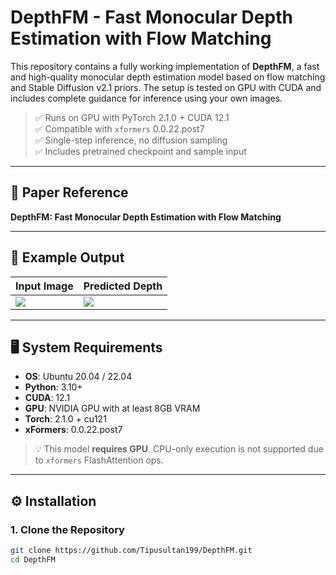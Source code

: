 # DepthFM - Fast Monocular Depth Estimation with Flow Matching

This repository contains a fully working implementation of **DepthFM**, a fast and high-quality monocular depth estimation model based on flow matching and Stable Diffusion v2.1 priors. The setup is tested on GPU with CUDA and includes complete guidance for inference using your own images.

> ✅ Runs on GPU with PyTorch 2.1.0 + CUDA 12.1  
> ✅ Compatible with `xformers` 0.0.22.post7  
> ✅ Single-step inference, no diffusion sampling  
> ✅ Includes pretrained checkpoint and sample input

---

## 🧠 Paper Reference

**DepthFM: Fast Monocular Depth Estimation with Flow Matching**  

---

## 🧪 Example Output

| Input Image | Predicted Depth |
|-------------|-----------------|
| ![](assets/dog.png) | ![](assets/dog.png_depth.png) |

---

## 🖥️ System Requirements

- **OS**: Ubuntu 20.04 / 22.04
- **Python**: 3.10+
- **CUDA**: 12.1
- **GPU**: NVIDIA GPU with at least 8GB VRAM
- **Torch**: 2.1.0 + cu121
- **xFormers**: 0.0.22.post7

> 💡 This model **requires GPU**. CPU-only execution is not supported due to `xformers` FlashAttention ops.

---

## ⚙️ Installation

### 1. Clone the Repository

```bash
git clone https://github.com/Tipusultan199/DepthFM.git
cd DepthFM
